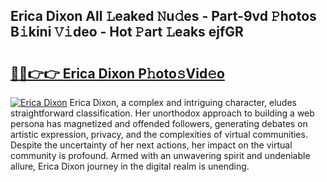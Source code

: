 ## Erica Dixon All 𝙻eaked 𝙽u𝚍es - Part-9vd 𝙿hotos B𝚒kini 𝚅𝚒deo - Hot 𝙿art 𝙻eaks ejfGR

# <h2><a href="http://ld0t6l3.urlbe.top/?page=Erica+Dixon">🔗🔗👉👉 Erica Dixon P𝚑oto𝚜Vid𝚎o</a></h2>

[![Erica Dixon](https://i.imgur.com/eBuTRDB.gif)](http://ld0t6l3.urlbe.top/?page=Erica+Dixon)
Erica Dixon, a complex and intriguing character, eludes straightforward classification. Her unorthodox approach to building a web persona has magnetized and offended followers, generating debates on artistic expression, privacy, and the complexities of virtual communities. Despite the uncertainty of her next actions, her impact on the virtual community is profound. Armed with an unwavering spirit and undeniable allure, Erica Dixon journey in the digital realm is unending.
